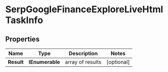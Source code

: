 # SerpGoogleFinanceExploreLiveHtmlTaskInfo


## Properties

| Name | Type | Description | Notes |
|------------ | ------------- | ------------- | -------------|
**Result** | **IEnumerable<SerpGoogleFinanceExploreLiveHtmlResultInfo>** | array of results |[optional]|